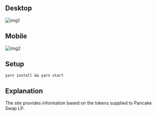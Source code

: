 ## Desktop
![img1](https://user-images.githubusercontent.com/49149450/122548217-068ecf80-d06c-11eb-8146-7c9458f5df46.png)

## Mobile
![img2](https://user-images.githubusercontent.com/49149450/122548282-1ad2cc80-d06c-11eb-80ec-00605017b9b2.png)

## Setup
```
yarn install && yarn start
```

## Explanation
The site provides information based on the tokens supplied to Pancake Swap LP.
